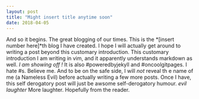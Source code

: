 ```yaml
---
layout: post
title: "Might insert title anytime soon"
date: 2018-04-05
---
```


And so it begins. The great blogging of our times. This is the *[insert number here]*th blog I have created. I hope I will actually get around to writing a post beyond this customary introduction. This customary introduction I am writing in vim, and it apparently understands markdown as well. *I am showing off !* It is also #poweredbyjekyll and #oncoolgitpages. I hate #s. Believe me. And to be on the safe side, I will *not* reveal th e name of me (a Nameless Evil) before actually writing a few more posts. Once I have, this self derogatory post will just be awsome self-derogatory humour. *evil laughter* More laughter. Hopefully from the reader. 
